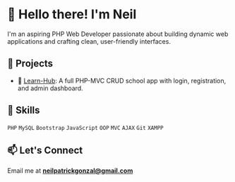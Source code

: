 # 👋 Hello there! I'm Neil

I'm an aspiring PHP Web Developer passionate about building dynamic web applications and crafting clean, user-friendly interfaces.

## 🚀 Projects
- 🔹 [Learn-Hub](https://github.com/pat021224/Learn-Hub): A full PHP-MVC CRUD school app with login, registration, and admin dashboard.

## 💼 Skills
`PHP` `MySQL` `Bootstrap` `JavaScript` `OOP` `MVC` `AJAX` `Git` `XAMPP`

## 📫 Let's Connect
Email me at **neilpatrickgonzal@gmail.com**
